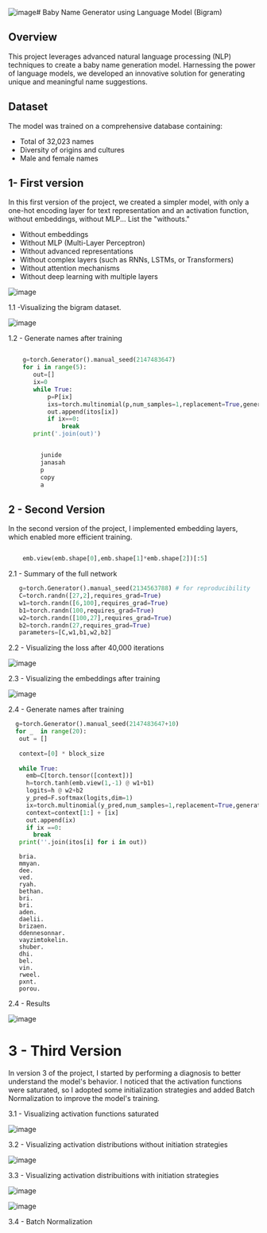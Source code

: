![image](https://github.com/user-attachments/assets/d8d68f81-20c4-4218-adf2-c360a0ac2832)# Baby Name Generator using Language Model (Bigram)

## Overview

This project leverages advanced natural language processing (NLP) techniques to create a baby name generation model. Harnessing the power of language models, we developed an innovative solution for generating unique and meaningful name suggestions.

## Dataset

The model was trained on a comprehensive database containing:
- Total of 32,023 names
- Diversity of origins and cultures
- Male and female names


## 1- First version

In this first version of the project, we created a simpler model, with only a one-hot encoding layer for text representation and an activation function, without embeddings, without MLP... List the "withouts."
 - Without embeddings
 - Without MLP (Multi-Layer Perceptron)
 - Without advanced representations
 - Without complex layers (such as RNNs, LSTMs, or Transformers)
 - Without attention mechanisms
 - Without deep learning with multiple layers

  ![image](https://github.com/user-attachments/assets/230e104b-ae7d-4fd8-9fdb-99c7a4494823)
  

  1.1 -Visualizing the bigram dataset.
 
  ![image](https://github.com/user-attachments/assets/3dec20ce-2653-4c32-803b-ff9d6f67e6e7)
  

   1.2 - Generate names after training
   
  ``` Python 

      g=torch.Generator().manual_seed(2147483647)
      for i in range(5):
         out=[]
         ix=0
         while True:
             p=P[ix]
             ixs=torch.multinomial(p,num_samples=1,replacement=True,generator=g).item()
             out.append(itos[ix])
             if ix==0:
                 break
         print('.join(out)')
```

``` 1.3 - Names generated

         junide
         janasah
         p
         copy
         a
``` 
  ##  2 - Second Version
  In the second version of the project, I implemented embedding layers, which enabled more efficient training.

   
   ``` Python

       emb.view(emb.shape[0],emb.shape[1]*emb.shape[2])[:5]
   ```

   2.1 - Summary of the full network
   
   ``` Python
      g=torch.Generator().manual_seed(2134563788) # for reproducibility
      C=torch.randn([27,2],requires_grad=True)
      w1=torch.randn([6,100],requires_grad=True)
      b1=torch.randn(100,requires_grad=True)
      w2=torch.randn([100,27],requires_grad=True)
      b2=torch.randn(27,requires_grad=True)
      parameters=[C,w1,b1,w2,b2]
```
2.2 - Visualizing the loss after 40,000 iterations

   ![image](https://github.com/user-attachments/assets/54ffbcbd-3785-49d8-8a37-bc6f94e93d3a)

2.3 -  Visualizing the embeddings after training

   ![image](https://github.com/user-attachments/assets/27474c09-db54-41df-92e9-665cc2d4ef4d)

2.4 - Generate names after training

   ``` Python
     g=torch.Generator().manual_seed(2147483647+10)
     for _  in range(20):
      out = []
    
      context=[0] * block_size
    
      while True:
        emb=C[torch.tensor([context])]
        h=torch.tanh(emb.view(1,-1) @ w1+b1)
        logits=h @ w2+b2
        y_pred=F.softmax(logits,dim=1)
        ix=torch.multinomial(y_pred,num_samples=1,replacement=True,generator=g).item()
        context=context[1:] + [ix]
        out.append(ix)
        if ix ==0:
          break
      print(''.join(itos[i] for i in out))
```

```
   bria.
   mmyan.
   dee.
   ved.
   ryah.
   bethan.
   bri.
   bri.
   aden.
   daelii.
   brizaen.
   ddennesonnar.
   vayzimtokelin.
   shuber.
   dhi.
   bel.
   vin.
   rweel.
   pxnt.
   porou.
```
2.4 - Results 

   ![image](https://github.com/user-attachments/assets/eca3f3b0-f561-453c-bb8e-87310682e864)





# 3 - Third Version

  In version 3 of the project, I started by performing a diagnosis to better understand the model's behavior. I noticed that the activation functions were saturated, so I adopted some 
  initialization strategies and added Batch Normalization to improve the model's training.

  3.1 - Visualizing  activation functions  saturated

   ![image](https://github.com/user-attachments/assets/88d886b5-10ba-472f-acbd-b4b35f3ecf3e)

  3.2 - Visualizing activation distributions without initiation strategies

   ![image](https://github.com/user-attachments/assets/e7711f4a-5f92-4d3d-a510-701f84635404)
 

  3.3 - Visualizing activation distribuitions  with initiation strategies
 
   ![image](https://github.com/user-attachments/assets/1f700bcd-3b94-41e8-9aab-3c7af8167f50)


   ![image](https://github.com/user-attachments/assets/8c5f345b-a9f9-49d8-a935-2fb38b64b19c)

 3.4 - Batch Normalization





